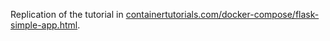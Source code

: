 Replication of the tutorial in [containertutorials.com/docker-compose/flask-simple-app.html](http://containertutorials.com/docker-compose/flask-simple-app.html).
